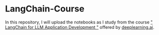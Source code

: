 # LangChain-Course
In this repository, I will upload the notebooks as I study from the course [" LangChain for LLM Application Development "](https://www.deeplearning.ai/short-courses/langchain-for-llm-application-development/) offered by [deeplearning.ai](https://www.deeplearning.ai).
